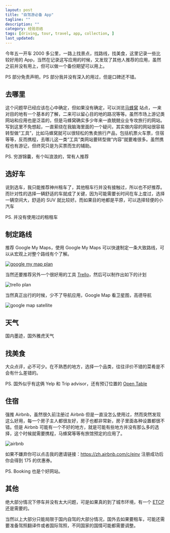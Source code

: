 ```yaml
---
layout: post
title: "自驾游必备 App"
tagline: ""
description: ""
category: 经验总结
tags: [driving, tour, travel, app, collection, ]
last_updated:
---
```


今年五一开车 2000 多公里，一路上找景点，找路线，找美食，这里记录一些比较好用的 App，当然在记录这写应用的时候，又发现了其他人推荐的应用，虽然之前并没有用上，但可以做一个备份期望可以用上。

PS 部分免责声明，PS 部分我并没有深入的用过，但是口碑还不错。

## 去哪里
这个问题早已经应该在心中确定，但如果没有确定，可以浏览[马蜂窝](http://www.mafengwo.cn/) 站点，一来对目的地有一个基本的了解，二来可以留心目的地的路况等等。虽然市场上游记类网站和应用也是泛滥的，但是马蜂窝确实多少年来一直兢兢业业专攻旅行的网站。写到这里不免想起，一直萦绕在我脑海里面的一个疑问，其实做内容的网站很容易转型做“工具”，比如马蜂窝就可以很轻松的售卖旅行产品，包括机票火车票，住宿等等，反而携程，去哪儿这一类“工具”类网站要转型做“内容”就要难很多。虽然携程也有游记，但终究只是为买票而生的辅助。

PS. 穷游锦囊，有个叫浪浪的，常有人推荐

## 选好车
说到选车，我只能推荐神州租车了，其他租车行并没有接触过，所以也不好推荐。而针对性的选择一辆舒适的车就成了关键，因为可能需要长时间在车上度过，选择一辆空间大，舒适的 SUV 就比较好。而如果目的地都是平原，可以选择轻便的小汽车

PS. 并没有使用过的租租车

## 制定路线
推荐 Google My Maps，使用 Google My Maps 可以快速制定一条大致路线，可以从宏观上对整个路线有个了解。

<a data-flickr-embed="true"  href="https://www.flickr.com/photos/einverne/28828635298/in/dateposted/" title="google my map plan"><img src="https://farm2.staticflickr.com/1741/28828635298_f875d7809e_h.jpg" alt="google my map plan"></a><script async src="//embedr.flickr.com/assets/client-code.js" charset="utf-8"></script>

当然还要推荐另外一个很好用的工具 [Trello](/post/2017/12/trello-introduction.html)，然后可以制作出如下的计划

![trello plan](https://lh3.googleusercontent.com/ToGawY98fCiwnTtZXnFZRQOMLs8P3FtisXPTMbP-cZ9w2FFVbkQe_O8oNQAVr5JwNgl0SrdAxdgV1HSQ_zf5NRPT59LaU1_bW_zPc40sLl1oiTFpbJ2tZv86jNHuzgtuQgqjDb0OhSVMHNxfftrIWlltFg3w8jG9eZnh9LGLCNQN05E_vkczisGs2TAGSNbHQ7CL7x6UqVpzVCWJmox9eYTtkB2KsLosH1WHlmUa7NYhpQwbYHxiycz03xdaP38PZ9SecQOeH2ekBMveWLEpCOoEwfS88GuDhrB5fUFL5QqkS13m-xDGdeCbMtCtXncDAcAZxAOnOUTFBNmh28CpLBfhVYF6eLGHQK0ilO20GTQ5jEZ644NkwBOgNiNRVVQnR-E3sXr507K5UEMUL0Xx2MRwK2ceO4dn3HXGAZbhit3ZEuoc56dg691CuHKoJeqA-WfTvIL2o-UX8FoSmT5xjqM38dtV3OaLUvQYAAFjntHUjwpMIvxL01yH2YO7NJSoARY7HUuaU9lSIPvlWEBWiyJulXqOuVBo10_BKBmQgpgLQiaxNrIvXUUq1nscokg9ky4s6nC8ItybpBG94gDSGDIYzO9Or9EH4HUB4nc=s0?.jpg)

当然真正出行的时候，少不了导航应用，Google Map 看卫星图，高德导航

![google map satellite](https://lh3.googleusercontent.com/I7PvpDXDwoaYvQbyqgVufX_jCiXk5tKiAbcuBkzrPHI639cZ7jyqDyXdJPt7JyLATGDvAq-1LmdKNrpP7_eCgVJYbKeUg_pEaVzzSg32bWXZerWtwAPMFjpgEF3he5UZNV8nBmComlxzo9zyoor3qPC1l7hApeM8Qgzu9smSO3B6O_IdsdXViwmMZzhDPFmk8tmtJp2VqmEu6z6y965hqGTSuibd1is3__BP5rgqbqzFdUVKwjuC1vtG3UOjAQM0_ANq40TbNk3uUBVF3BxiOsEJ-bwLq-GVVV1HhkGVtjzdKW_74QRIpDrty6-DaIqaiTJ2JOR1LA2smPmdg4ZWCH3EL8orsx2Mko7cQ_AbHW4KBvEzmGN9L_jNQxyikuIHrgF9Bmxvwi4AOH0s5EgmyuUkIZ-ALZSIbbGSrOFs3f14KOz7tlqazSaZr1O-6RJQkV94eMK5cC4tMGY7ZClv8IZ8hCsrDRaMFcwt3JtWKqEC6mC-bbO3JRuzlqLr-G6yZEJkY7Dn7oKs0OMhvsRXMiaJximEIHRLGgnUp5Xv2NvI6ecy77pyTPbb7u72IyYKG2L27autPRk-RYa9UVykzXH_twQTdaBPlww-tBw=s0?.jpg)


## 天气
国内墨迹，国外雅虎天气

## 找美食

大众点评，必不可少。在不熟悉的地方，选择一个品类，往往评价不错的菜肴是不会有什么差错的。

PS. 国外似乎有这俩 Yelp 和 Trip advisor，还有预订位置的 [Open Table](https://www.opentable.com/start/home)

## 住宿

强推 Airbnb，虽然很久前注册过 Airbnb 但是一直没怎么使用过，然而突然发现这么好用，每一个房子主人都很友好，房子也都非常新，房子里面各种设置都很不错。但是 Airbnb 可能有一个不好的地方，就是可能有些地方并没有那么多的选择，这个时候就需要携程，马蜂窝等等有旅馆预定的应用了。

![airbnb](https://lh3.googleusercontent.com/x1GKci-_4E1IPak5ZsY6TROFcMAffmpgoSao_uDBhaAocqBhK43LALVhx3J7CT-Qot6o3cllihN_WzP3citNVNBPBrTshS_SdII6K_aRzzdqFJ4Z5nurzrw475UmmrsvqliNA1XSwpNtAXyQh0aI4WKfJTs5VTYYmkZFEv4gJwXKkTpMe0Z6Nupl87Gs9hBIPpL4h0n6kjkp55g1LQExiZKn3XzFa88mRGzW-ccKEa_AdIVWByMoTK8rrxGXbdWooCmUDpR1P6OQgsqvMTd_LpSbNGyo9WZhudOz3o1Q8fGyfxMd0U4UTOXLUNrSQ1UPdChXzioo5IR6-YW_YnZiGGTQ15dk3S0tBNdNLkui9ICugE1JiGWZ1gvbQBPYRSDBsWblwoOZ0ALY0Feaa3NGtP5Xh5bKz10QVAj9Y9XVnbV5elI2yW2XblQAFvAEBPH4nw78uiEVsZa4B3EA0dRX7LhIV1_fJ5SJUqdq_UY_tnujFIauxtxmk8pha9jBoT7kaDBgZWaDlydJapXx1L0i0lVpHhd7f59q8FLDqFrWQDPIHc8d2WFc95LA_hQwCNsIRpuc5igJqXddz2ilEpgNZnE6bLrYRbFyf7GltKk=s0?.jpg)

如果不嫌弃你可以点击我的邀请链接：<https://zh.airbnb.com/c/einv> 注册成功后你会得到 175 的优惠券。

PS. Booking 也是个好网站。

## 其他
绝大部分情况下停车并没有太大问题，可是如果真的到了城市环境，有一个 [ETCP](http://www.etcp.cn/) 还是需要的。

当然以上大部分只能局限于国内自驾的大部分情况，国外去如果要租车，可能还需要准备驾照翻译件或者国际驾照，不同国家的国情可能都需要调整。
